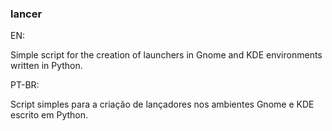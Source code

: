 ### lancer

EN:

Simple script for the creation of launchers in Gnome and KDE environments written in Python. 


PT-BR:

Script simples para a criação de lançadores nos ambientes Gnome e KDE escrito em Python.

